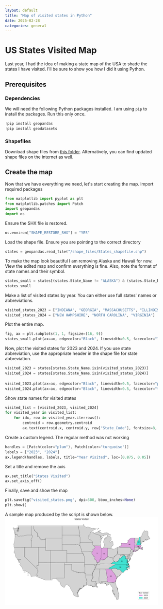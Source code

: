 ```yaml
---
layout: default
title: "Map of visited states in Python"
date: 2025-02-28
categories: general
---
```


# US States Visited Map
Last year, I had the idea of making a state map of the USA to shade the states I have visited. I'll be sure to show you how I did it using Python.

## Prerequisites
### Dependencies
We will need the following Python packages installed. I am using `pip` to install the packages. Run this only once.

```python
!pip install geopandas
!pip install geodatasets
```
### Shapefiles
Download shape files from <a href="https://github.com/paudelsam/paudelsam.github.io/tree/main/data/shape_files" target="_blank">this folder</a>. Alternatively, you can find updated shape files on the internet as well.

## Create the map
Now that we have everything we need, let's start creating the map. Import required packages

```python
from matplotlib import pyplot as plt
from matplotlib.patches import Patch
import geopandas
import os
```

Ensure the SHX file is restored. 
```python
os.environ["SHAPE_RESTORE_SHX"] = "YES"
```

Load the shape file. Ensure you are pointing to the correct directory
```python
states = geopandas.read_file("/shape_files/States_shapefile.shp")
```

To make the map look beautiful I am removing Alaska and Hawaii for now. View the edited map and confirm everything is fine. Also, note the format of state names and their symbol.
```python
states_small = states[(states.State_Name != "ALASKA") & (states.State_Name != "HAWAII")]
states_small
```

Make a list of visited states by year. You can either use full states' names or abbreviations.
```python
visited_states_2023 = ["INDIANA", "GEORGIA", "MASSACHUSETTS", "ILLINOIS", "NEW YORK"]
visited_states_2024 = ["NEW HAMPSHIRE", "NORTH CAROLINA", "VIRGINIA"]
```

Plot the entire map.
```python
fig, ax = plt.subplots(1, 1, figsize=(16, 9))
states_small.plot(ax=ax, edgecolor="Black", linewidth=0.5, facecolor="lightgray")
```

Now, plot the visited states for 2023 and 2024. If you use state abbreviation, use the appropriate header in the shape file for state abbreviation.
```python
visited_2023 = states[states.State_Name.isin(visited_states_2023)]
visited_2024 = states[states.State_Name.isin(visited_states_2024)]

visited_2023.plot(ax=ax, edgecolor="Black", linewidth=0.5, facecolor="plum", label="Year 2023")
visited_2024.plot(ax=ax, edgecolor="Black", linewidth=0.5, facecolor="turquoise", label="Year 2024")
```

Show state names for visited states
```python
visited_list = [visited_2023, visited_2024]
for visited_year in visited_list:
    for idx, row in visited_year.iterrows():
        centroid = row.geometry.centroid
        ax.text(centroid.x, centroid.y, row["State_Code"], fontsize=8, ha='center', va='center')
```

Create a custom legend. The regular method was not working
```python
handles = [Patch(color="plum"), Patch(color="turquoise")]
labels = ["2023", "2024"]
ax.legend(handles, labels, title="Year Visited", loc=[0.875, 0.05])
```

Set a title and remove the axis
```python
ax.set_title("States Visited")
ax.set_axis_off()
```

Finally, save and show the map
```python
plt.savefig("visited_states.png", dpi=300, bbox_inches=None)
plt.show()
```
A sample map produced by the script is shown below.
![state_visited](https://raw.githubusercontent.com/paudelsam/paudelsam.github.io/main/data/image_blog/state_visited.png)
